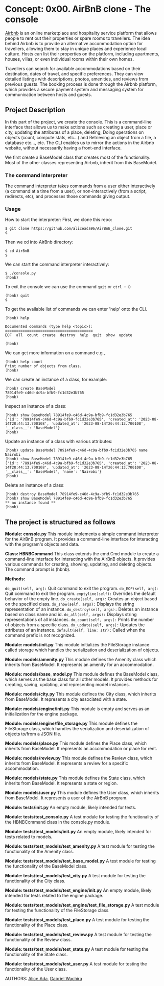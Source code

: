 # Concept: 0x00. AirBnB clone - The console

[Airbnb](https://airbnb.com) is an online marketplace and hospitality service platform that allows people to rent out their properties or spare rooms to travellers. The idea behind Airbnb is to provide an alternative accommodation option for travellers, allowing them to stay in unique places and experience local culture. Hosts can list their properties on the platform, including apartments, houses, villas, or even individual rooms within their own homes.

Travellers can search for available accommodations based on their destination, dates of travel, and specific preferences. They can view detailed listings with descriptions, photos, amenities, and reviews from previous guests. The booking process is done through the Airbnb platform, which provides a secure payment system and messaging system for communication between hosts and guests.

## Project Description

In this part of the project, we create the console. This is a command-line interface that allows us to make actions such as creating a user, place or city, updating the attributes of a place, deleting, Doing operations on objects (count, compute stats, etc…) and Retrieving an object from a file, a database etc…, etc. The CLI enables us to mirror the actions in the Airbnb website, without necessarily having a front-end interface.

We first create a BaseModel class that creates most of the functionality. Most of the other classes representing Airbnb, inherit from this BaseModel.

### The command interpreter

The command interpreter takes commands from a user either interactively (a command at a time from a user), or non-interactively (from a script, redirects, etc), and processes those commands giving output.

### Usage

How to start the interpreter:
First, we clone this repo:

    $ git clone https://github.com/aliceada96/AirBnB_clone.git
    $

Then we cd into AirBnb directory:

    $ cd AirBnB
    $

We can start the command interpreter interactively:

    $ ./console.py
    (hbnb)

To exit the console we can use the command `quit` or `ctrl + D`

    (hbnb) quit
    $

To get the available list of commands we can enter 'help' onto the CLI.

    (hbnb) help

    Documented commands (type help <topic>):
    ========================================
    EOF  all  count  create  destroy  help  quit  show  update

    (hbnb) 

We can get more information on a command e.g.,

    (hbnb) help count
    Print number of objects from class.
    (hbnb)

We can create an instance of a class, for example:

    (hbnb) create BaseModel
    78914fe9-c46d-4c9a-bfb9-fc1d32e3b765
    (hbnb)

Inspect an instance of a class:

    (hbnb) show BaseModel 78914fe9-c46d-4c9a-bfb9-fc1d32e3b765
    {'id': '78914fe9-c46d-4c9a-bfb9-fc1d32e3b765', 'created_at': '2023-08-14T20:44:13.700108', 'updated_at': '2023-08-14T20:44:13.700108', '__class__': 'BaseModel'}
    (hbnb)

Update an instance of a class with various attributes:

    (hbnb) update BaseModel 78914fe9-c46d-4c9a-bfb9-fc1d32e3b765 name Nairobi
    (hbnb) show BaseModel 78914fe9-c46d-4c9a-bfb9-fc1d32e3b765
    {'id': '78914fe9-c46d-4c9a-bfb9-fc1d32e3b765', 'created_at': '2023-08-14T20:44:13.700108', 'updated_at': '2023-08-14T20:44:13.700108', '__class__': 'BaseModel', 'name': 'Nairobi'}
    (hbnb)

Delete an instance of a class:

    (hbnb) destroy BaseModel 78914fe9-c46d-4c9a-bfb9-fc1d32e3b765
    (hbnb) show BaseModel 78914fe9-c46d-4c9a-bfb9-fc1d32e3b765
    ** no instance found **
    (hbnb)

## The project is structured as follows

**Module: console.py**
This module implements a simple command interpreter for the AirBnB program. It provides a command-line interface for interacting with the program's objects and data.

**Class: HBNBCommand**
This class extends the cmd.Cmd module to create a command-line interface for interacting with the AirBnB objects. It provides various commands for creating, showing, updating, and deleting objects. The command prompt is (hbnb).

**Methods:**

`do_quit(self, arg):` Quit command to exit the program.
`do_EOF(self, arg):` Quit command to exit the program.
`emptyline(self):` Overrides the default behavior of the empty line.
`do_create(self, arg):` Creates an object based on the specified class.
`do_show(self, args):` Displays the string representation of an instance.
`do_destroy(self, args):` Deletes an instance based on class name and id.
`do_all(self, args):` Displays string representations of all instances.
`do_count(self, args):` Prints the number of objects from a specific class.
`do_update(self, args):` Updates the attributes of an instance.
`default(self, line: str):` Called when the command prefix is not recognized.

**Module: models/init.py**
This module initializes the FileStorage instance called storage which handles the serialization and deserialization of objects.

**Module: models/amenity.py**
This module defines the Amenity class which inherits from BaseModel. It represents an amenity for an accommodation.

**Module: models/base_model.py**
This module defines the BaseModel class, which serves as the base class for all other models. It provides methods for creating, saving, updating, and representing model instances.

**Module: models/city.py**
This module defines the City class, which inherits from BaseModel. It represents a city associated with a state.

**Module: models/engine/init.py**
This module is empty and serves as an initialization for the engine package.

**Module: models/engine/file_storage.py**
This module defines the FileStorage class, which handles the serialization and deserialization of objects to/from a JSON file.

**Module: models/place.py**
This module defines the Place class, which inherits from BaseModel. It represents an accommodation or place for rent.

**Module: models/review.py**
This module defines the Review class, which inherits from BaseModel. It represents a review for a specific accommodation.

**Module: models/state.py**
This module defines the State class, which inherits from BaseModel. It represents a state or region.

**Module: models/user.py**
This module defines the User class, which inherits from BaseModel. It represents a user of the AirBnB program.

**Module: tests/init.py**
An empty module, likely intended for tests.

**Module: tests/test_console.py**
A test module for testing the functionality of the HBNBCommand class in the console.py module.

**Module: tests/test_models/init.py**
An empty module, likely intended for tests related to models.

**Module: tests/test_models/test_amenity.py**
A test module for testing the functionality of the Amenity class.

**Module: tests/test_models/test_base_model.py**
A test module for testing the functionality of the BaseModel class.

**Module: tests/test_models/test_city.py**
A test module for testing the functionality of the City class.

**Module: tests/test_models/test_engine/init.py**
An empty module, likely intended for tests related to the engine package.

**Module: tests/test_models/test_engine/test_file_storage.py**
A test module for testing the functionality of the FileStorage class.

**Module: tests/test_models/test_place.py**
A test module for testing the functionality of the Place class.

**Module: tests/test_models/test_review.py**
A test module for testing the functionality of the Review class.

**Module: tests/test_models/test_state.py**
A test module for testing the functionality of the State class.

**Module: tests/test_models/test_user.py**
A test module for testing the functionality of the User class.

AUTHORS:
[Alice Ada](https://github.com/aliceada96),
[Gabriel Wachira](https://github.com/Wachira-G)
